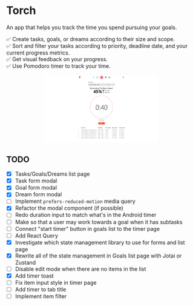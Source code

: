 # Torch

An app that helps you track the time you spend pursuing your goals.

✅ Create tasks, goals, or dreams according to their size and scope.\
✅ Sort and filter your tasks according to priority, deadline date, and your current progress metrics.\
✅ Get visual feedback on your progress.\
✅ Use Pomodoro timer to track your time.

<p align="center">
  <img alt="Light" src="./images/screenshot_1.png" width="60%">
</p>

## TODO

- [x] Tasks/Goals/Dreams list page
- [x] Task form modal
- [x] Goal form modal
- [x] Dream form modal
- [ ] Implement `prefers-reduced-motion` media query
- [x] Refactor the modal component (if possible)
- [ ] Redo duration input to match what's in the Android timer
- [ ] Make so that a user may work towards a goal when it has subtasks
- [ ] Connect "start timer" button in goals list to the timer page
- [ ] Add React Query
- [x] Investigate which state management library to use for forms and list page
- [x] Rewrite all of the state management in Goals list page with Jotai or Zustand
- [ ] Disable edit mode when there are no items in the list
- [x] Add timer toast
- [ ] Fix item input style in timer page
- [ ] Add timer to tab title
- [ ] Implement item filter